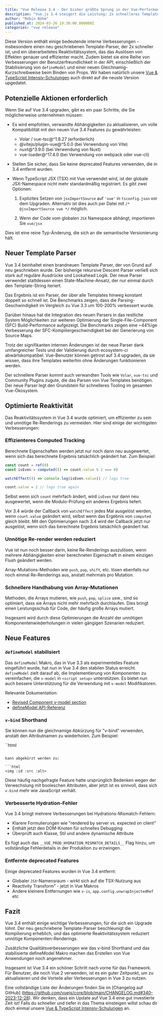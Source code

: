 ```yaml
---
title: "Vue Release 3.4 - Der bisher größte Sprung in der Vue-Performance mit einem überarbeiteten Parser und optimierter Reaktivität"
description: "Vue.js 3.4 steigert die Leistung: 2x schnelleres Template-Parsing, schnellere SFC-Builds, verbesserte TransitionGroup-, Teleport- und TypeScript-Unterstützung. Lies Evan You's Highlights."
author: "Robin Böhm"
published_at: 2024-03-26 19:30:00.000000Z
categories: "vue release"
---
```


Diese Version enthält einige bedeutende interne Verbesserungen - insbesondere einen neu geschriebenen Template-Parser, der 2x schneller ist, und ein überarbeitetes Reaktivitätssystem, das das Auslösen von Effekten genauer und effizienter macht. Zudem bietet sie eine Reihe von Verbesserungen der Benutzerfreundlichkeit in der API, einschließlich der Stabilisierung von `defineModel` und einer neuen Gleichnamig-Kurzschreibweise beim Binden von Props. Wir haben natürlich unsere <a target="_blank" href="https://workshops.de/seminare-schulungen-kurse/vuejs-typescript?utm_source=vuejs_de&utm_campaign=tutorial&utm_medium=link&utm_content=text-top">Vue & TypeScript Intensiv-Schulungen</a> auch direkt auf die neuste Version upgedatet.

## Potenzielle Aktionen erforderlich

Wenn Sie auf Vue 3.4 upgraden, gibt es ein paar Schritte, die Sie möglicherweise unternehmen müssen:

- Es wird empfohlen, verwandte Abhängigkeiten zu aktualisieren, um volle Kompatibilität mit den neuen Vue 3.4 Features zu gewährleisten:

  - Volar / vue-tsc@^1.8.27 (erforderlich)
  - @vitejs/plugin-vue@^5.0.0 (bei Verwendung von Vite)
  - nuxt@^3.9.0 (bei Verwendung von Nuxt)
  - vue-loader@^17.4.0 (bei Verwendung von webpack oder vue-cli)

- Stellen Sie sicher, dass Sie keine deprecated Features verwenden, die in 3.4 entfernt wurden.

- Wenn TypeScript JSX (TSX) mit Vue verwendet wird, ist der globale JSX-Namespace nicht mehr standardmäßig registriert. Es gibt zwei Optionen:

  1. Explizites Setzen von `jsxImportSource` auf `'vue'` in `tsconfig.json` vor dem Upgraden. Alternativ ist dies auch per Datei mit `/* @jsxImportSource vue */` möglich.

  2. Wenn der Code vom globalen `JSX` Namespace abhängt, importieren Sie `vue/jsx`

Dies ist eine reine Typ-Änderung, die sich an die semantische Versionierung hält.

## Neuer Template Parser

Vue 3.4 beinhaltet einen brandneuen Template Parser, der von Grund auf neu geschrieben wurde. Der bisherige rekursive Descent Parser verließ sich stark auf reguläre Ausdrücke und Lookahead Logik. Der neue Parser verwendet stattdessen einen State-Machine-Ansatz, der nur einmal durch den Template-String iteriert.

Das Ergebnis ist ein Parser, der über alle Templates hinweg konstant doppelt so schnell ist. Die Benchmarks zeigen, dass die Parsing-Geschwindigkeit im Vergleich zu Vue 3.3 um 100-200% verbessert wurde.

Darüber hinaus hat die Integration des neuen Parsers in das restliche System Möglichkeiten zur weiteren Optimierung der Single-File-Component (SFC) Build-Performance aufgezeigt. Die Benchmarks zeigen eine ~44%ige Verbesserung der SFC-Kompiliergeschwindigkeit bei der Generierung von Source Maps.

Trotz der signifikanten internen Änderungen ist der neue Parser dank umfangreicher Tests und der Validierung durch ecosystem-ci abwärtskompatibel. Vue-Benutzer können getrost auf 3.4 upgraden, da sie wissen, dass ihre Templates weiterhin ohne Änderungen funktionieren werden.

Der schnellere Parser kommt auch verwandten Tools wie `Volar`, `vue-tsc` und Community Plugins zugute, die das Parsen von Vue Templates benötigen. Der neue Parser legt den Grundstein für schnelleres Tooling im gesamten Vue-Ökosystem.

## Optimierte Reaktivität

Das Reaktivitätssystem in Vue 3.4 wurde optimiert, um effizienter zu sein und unnötige Re-Renderings zu vermeiden. Hier sind einige der wichtigsten Verbesserungen:

### Effizienteres Computed Tracking

Berechnete Eigenschaften werden jetzt nur noch dann neu ausgewertet, wenn sich das berechnete Ergebnis tatsächlich geändert hat. Zum Beispiel:

```js
const count = ref(0)
const isEven = computed(() => count.value % 2 === 0)

watchEffect(() => console.log(isEven.value)) // logs true

count.value = 2 // logs true again
```

Selbst wenn sich `count` mehrfach ändert, wird `isEven` nur dann neu ausgewertet, wenn die Modulo-Prüfung ein anderes Ergebnis liefert.

Vor 3.4 würde der Callback von `watchEffect` jedes Mal ausgelöst werden, wenn `count.value` geändert wird, selbst wenn das Ergebnis von `computed` gleich bleibt.
Mit den Optimierungen nach 3.4 wird der Callback jetzt nur ausgelöst, wenn sich das berechnete Ergebnis tatsächlich geändert hat.

### Unnötige Re-render werden reduziert

Vue ist nun noch besser darin, keine Re-Renderings auszulösen, wenn mehrere Abhängigkeiten einer berechneten Eigenschaft in einem einzigen Flush geändert werden.

Array-Mutations-Methoden wie `push`, `pop`, `shift`, etc. lösen ebenfalls nur noch einmal Re-Renderings aus, anstatt mehrmals pro Mutation.

### Schnellere Handhabung von Array-Mutationen

Methoden, die Arrays mutieren, wie `push`, `pop`, `splice` usw., sind so optimiert, dass sie Arrays nicht mehr mehrfach durchlaufen. Dies bringt einen Leistungsschub für Code, der häufig große Arrays mutiert.

Insgesamt wird durch diese Optimierungen die Anzahl der unnötigen Komponentenwiederholungen in vielen gängigen Szenarien reduziert.

## Neue Features

### `defineModel` stabilisiert

Das `defineModel` Makro, das in Vue 3.3 als experimentelles Feature eingeführt wurde, hat nun in Vue 3.4 den stabilen Status erreicht. `defineModel` zielt darauf ab, die Implementierung von Komponenten zu vereinfachen, die `v-model` in `<script setup>` unterstützen. Es bietet nun auch bessere Unterstützung für die Verwendung mit `v-model` Modifikatoren.

Relevante Dokumentation:

- [Revised Component v-model section](https://vuejs.org/guide/components/v-model.html)
- [defineModel API-Referenz](https://vuejs.org/api/sfc-script-setup.html#definemodel)

### `v-bind` Shorthand

Sie können nun die gleichnamige Abkürzung für "v-bind" verwenden, anstatt den Attributnamen zu wiederholen. Zum Beispiel:

``html
<img :id="id" :src="src" :alt="alt">
```

kann abgekürzt werden zu:

```html
<img :id :src :alt>
```

Diese häufig nachgefragte Feature hatte ursprünglich Bedenken wegen der Verwechslung mit booleschen Attributen, aber jetzt ist es sinnvoll, dass sich `v-bind` mehr wie JavaScript verhält.

### Verbesserte Hydration-Fehler

Vue 3.4 bringt mehrere Verbesserungen bei Hydrations-Mismatch-Fehlern:

- Klarere Formulierungen wie "rendered by server vs. expected on client"
- Enthält jetzt den DOM-Knoten für schnelles Debugging
- Überprüft auch Klasse, Stil und andere dynamische Attribute

Es fügt auch das `__VUE_PROD_HYDRATION_MISMATCH_DETAILS__` Flag hinzu, um vollständige Fehlerdetails in der Produktion zu erzwingen.

### Entfernte deprecated Features

Einige deprecated Features wurden in Vue 3.4 entfernt:

- Globaler `JSX`-Namensraum - wirkt sich auf die TSX-Nutzung aus
- Reactivity Transform" - jetzt in Vue Makros
- Andere kleinere Entfernungen wie `v-is`, `app.config.unwrapInjectedRef` etc

## Fazit

Vue 3.4 enthält einige wichtige Verbesserungen, für die sich ein Upgrade lohnt. Der neu geschriebene Template-Parser beschleunigt die Kompilierung erheblich, und das optimierte Reaktivitätssystem reduziert unnötige Komponenten-Renderings.

Zusätzliche Qualitätsverbesserungen wie das v-bind Shorthand und das stabilisierte defineModel Makro machen das Erstellen von Vue Anwendungen noch angenehmer.

Insgesamt ist Vue 3.4 ein schöner Schritt nach vorne für das Framework. Für Benutzer, die noch Vue 2 verwenden, ist es ein guter Zeitpunkt, um zu aktualisieren und die Vorteile aller Verbesserungen in Vue 3 zu nutzen.

Eine vollständige Liste der Änderungen finden Sie im [Changelog auf GitHub] (https://github.com/vuejs/core/blob/main/CHANGELOG.md#340-2023-12-28). Wir denken, dass ein Update auf Vue 3.4 eine gut investierte Zeit ist! Falls du schneller und tiefer in das Thema einsteigen willst schau dir doch einmal unsere <a target="_blank" href="https://workshops.de/seminare-schulungen-kurse/vuejs-typescript?utm_source=vuejs_de&utm_campaign=tutorial&utm_medium=link&utm_content=text-top">Vue & TypeScript Intensiv-Schulungen</a> an.

